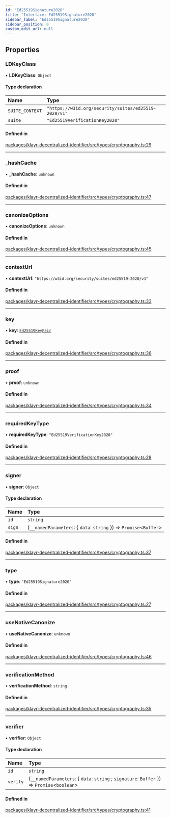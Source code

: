 ```yaml
---
id: "Ed25519Signature2020"
title: "Interface: Ed25519Signature2020"
sidebar_label: "Ed25519Signature2020"
sidebar_position: 0
custom_edit_url: null
---
```


## Properties

### LDKeyClass

• **LDKeyClass**: `Object`

#### Type declaration

| Name | Type |
| :------ | :------ |
| `SUITE_CONTEXT` | ``"https://w3id.org/security/suites/ed25519-2020/v1"`` |
| `suite` | ``"Ed25519VerificationKey2020"`` |

#### Defined in

[packages/klayr-decentralized-identifier/src/types/cryptography.ts:29](https://github.com/aldhosutra/klayr-did/blob/515766d/packages/klayr-decentralized-identifier/src/types/cryptography.ts#L29)

___

### \_hashCache

• **\_hashCache**: `unknown`

#### Defined in

[packages/klayr-decentralized-identifier/src/types/cryptography.ts:47](https://github.com/aldhosutra/klayr-did/blob/515766d/packages/klayr-decentralized-identifier/src/types/cryptography.ts#L47)

___

### canonizeOptions

• **canonizeOptions**: `unknown`

#### Defined in

[packages/klayr-decentralized-identifier/src/types/cryptography.ts:45](https://github.com/aldhosutra/klayr-did/blob/515766d/packages/klayr-decentralized-identifier/src/types/cryptography.ts#L45)

___

### contextUrl

• **contextUrl**: ``"https://w3id.org/security/suites/ed25519-2020/v1"``

#### Defined in

[packages/klayr-decentralized-identifier/src/types/cryptography.ts:33](https://github.com/aldhosutra/klayr-did/blob/515766d/packages/klayr-decentralized-identifier/src/types/cryptography.ts#L33)

___

### key

• **key**: [`Ed25519KeyPair`](Ed25519KeyPair.md)

#### Defined in

[packages/klayr-decentralized-identifier/src/types/cryptography.ts:36](https://github.com/aldhosutra/klayr-did/blob/515766d/packages/klayr-decentralized-identifier/src/types/cryptography.ts#L36)

___

### proof

• **proof**: `unknown`

#### Defined in

[packages/klayr-decentralized-identifier/src/types/cryptography.ts:34](https://github.com/aldhosutra/klayr-did/blob/515766d/packages/klayr-decentralized-identifier/src/types/cryptography.ts#L34)

___

### requiredKeyType

• **requiredKeyType**: ``"Ed25519VerificationKey2020"``

#### Defined in

[packages/klayr-decentralized-identifier/src/types/cryptography.ts:28](https://github.com/aldhosutra/klayr-did/blob/515766d/packages/klayr-decentralized-identifier/src/types/cryptography.ts#L28)

___

### signer

• **signer**: `Object`

#### Type declaration

| Name | Type |
| :------ | :------ |
| `id` | `string` |
| `sign` | (`__namedParameters`: { `data`: `string`  }) => `Promise`<`Buffer`\> |

#### Defined in

[packages/klayr-decentralized-identifier/src/types/cryptography.ts:37](https://github.com/aldhosutra/klayr-did/blob/515766d/packages/klayr-decentralized-identifier/src/types/cryptography.ts#L37)

___

### type

• **type**: ``"Ed25519Signature2020"``

#### Defined in

[packages/klayr-decentralized-identifier/src/types/cryptography.ts:27](https://github.com/aldhosutra/klayr-did/blob/515766d/packages/klayr-decentralized-identifier/src/types/cryptography.ts#L27)

___

### useNativeCanonize

• **useNativeCanonize**: `unknown`

#### Defined in

[packages/klayr-decentralized-identifier/src/types/cryptography.ts:46](https://github.com/aldhosutra/klayr-did/blob/515766d/packages/klayr-decentralized-identifier/src/types/cryptography.ts#L46)

___

### verificationMethod

• **verificationMethod**: `string`

#### Defined in

[packages/klayr-decentralized-identifier/src/types/cryptography.ts:35](https://github.com/aldhosutra/klayr-did/blob/515766d/packages/klayr-decentralized-identifier/src/types/cryptography.ts#L35)

___

### verifier

• **verifier**: `Object`

#### Type declaration

| Name | Type |
| :------ | :------ |
| `id` | `string` |
| `verify` | (`__namedParameters`: { `data`: `string` ; `signature`: `Buffer`  }) => `Promise`<`boolean`\> |

#### Defined in

[packages/klayr-decentralized-identifier/src/types/cryptography.ts:41](https://github.com/aldhosutra/klayr-did/blob/515766d/packages/klayr-decentralized-identifier/src/types/cryptography.ts#L41)
